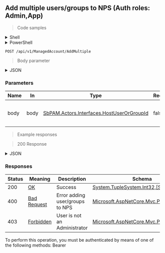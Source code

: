 
## Add multiple users/groups to NPS (Auth roles: Admin,App)

<a id="opIdAddMultipleAsync"></a>

> Code samples

<details><summary>Shell</summary>


```shell
# You can also use wget
curl -X POST /api/v1/ManagedAccount/AddMultiple \
  -H 'Content-Type: application/json' \
  -H 'Accept: application/json' \
  -H 'Authorization: Bearer TOKEN'

```


</details>

<details><summary>PowerShell</summary>


```powershell
# PowerShell example
$JsonBody = @"
[
  {
    "entityType": "HostUser",
    "id": "497f6eca-6276-4993-bfeb-53cbbbba6f08"
  }
]
"@

$NPSUrl = "https://localhost:6500"

$Login = @{
    Login = "User"
    Password = "Password"
}
# Cookie container for multi-factor authentication
$WebSession = New-Object Microsoft.PowerShell.Commands.WebRequestSession
$Token = Invoke-RestMethod -Url "$($NPSUrl)/signinBody" -Method POST -Body (ConvertTo-Json $Login) -WebSession $WebSession -ContentType "application/json"
$Token = Invoke-RestMethod -Url "$($NPSUrl)/signin2fa" -Method Post -Body $MfaCode -Headers @{Authorization = "Bearer $Token"} -WebSession $WebSession -ContentType "application/json"

$Headers = @{
    Authorization = "Bearer $Token"
}
Invoke-RestMethod -Method POST -Url "$($NPSUrl)/api/v1/ManagedAccount/AddMultiple" -ContentType "application/json" -Body $JsonBody -Headers $Headers -ContentType "application/json"
```


</details>

`POST /api/v1/ManagedAccount/AddMultiple`

> Body parameter

<details><summary>JSON</summary>


```json
[
  {
    "entityType": "HostUser",
    "id": "497f6eca-6276-4993-bfeb-53cbbbba6f08"
  }
]
```


</details>

<h3 id="add-multiple-users/groups-to-nps-(auth-roles:-admin,app)-parameters">Parameters</h3>

|Name|In|Type|Required|Description|
|---|---|---|---|---|
|body|body|[SbPAM.Actors.Interfaces.HostUserOrGroupId](../Models/sbpam.actors.interfaces.hostuserorgroupid.md)|false|List of users/groups to add to NPS|

> Example responses

> 200 Response

<details><summary>JSON</summary>


```json
{
  "item1": 0,
  "item2": 0
}
```


</details>

<h3 id="add-multiple-users/groups-to-nps-(auth-roles:-admin,app)-responses">Responses</h3>

|Status|Meaning|Description|Schema|
|---|---|---|---|
|200|[OK](https://tools.ietf.org/html/rfc7231#section-6.3.1)|Success|[System.TupleSystem.Int32,[System.Int32]](../Models/system.tuplesystem.int32,_system.int32.md)|
|400|[Bad Request](https://tools.ietf.org/html/rfc7231#section-6.5.1)|Error adding user/groups to NPS|[Microsoft.AspNetCore.Mvc.ProblemDetails](../Models/microsoft.aspnetcore.mvc.problemdetails.md)|
|403|[Forbidden](https://tools.ietf.org/html/rfc7231#section-6.5.3)|User is not an Administrator|[Microsoft.AspNetCore.Mvc.ProblemDetails](../Models/microsoft.aspnetcore.mvc.problemdetails.md)|

<aside class="warning">
To perform this operation, you must be authenticated by means of one of the following methods:
Bearer
</aside>


